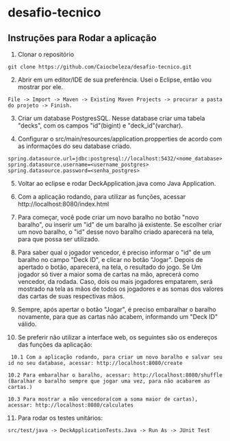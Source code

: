 # desafio-tecnico

## Instruções para Rodar a aplicação 
1. Clonar o repositório
```
git clone https://github.com/Caiocbeleza/desafio-tecnico.git
```

2. Abrir em um editor/IDE de sua preferência. Usei o Eclipse, então vou mostrar por ele.
```
File -> Import -> Maven -> Existing Maven Projects -> procurar a pasta do projeto -> Finish.

```

3. Criar um database PostgresSQL. Nesse database criar uma tabela "decks", com os campos "id"(bigint) e "deck_id"(varchar).

4. Configurar o src/main/resources/application.propperties de acordo com as informações do seu database criado.
```
spring.datasource.url=jdbc:postgresql://localhost:5432/<nome_database>
spring.datasource.username=<username_postgres>
spring.datasource.password=<senha_postgres>
```


5. Voltar ao eclipse e rodar DeckApplication.java como Java Application.

6. Com a aplicação rodando, para utilizar as funções, acessar http://localhost:8080/index.html

7. Para começar, você pode criar um novo baralho no botão "novo baralho", ou inserir um "id" de um baralho já existente. Se escolher criar um novo baralho, o "id" desse novo baralho criado aparecerá na tela, para que possa ser utilizado.

8. Para saber qual o jogador vencedor, é preciso informar o "id" de um baralho no campo "Deck ID", e clicar no botão "Jogar". Depois de apertado o botão, aparecerá, na tela, o resultado do jogo. Se Um jogador só tiver a maior soma de cartas na mão, aprecerá como vencedor, da rodada. Caso, dois ou mais jogadores empatarem, será mostrado na tela as mãos de todos os jogadores e as somas dos valores das cartas de suas respectivas mãos.

9. Sempre, após apertar o botão "Jogar", é preciso embaralhar o baralho novamente, para que as cartas não acabem, informando um "Deck ID" válido.

10. Se preferir não utilizar a interface web, os seguintes são os endereços das funções da aplicação:
```
 10.1 Com a aplicação rodando, para criar um novo baralho e salvar seu id no seu database, acessar: http://localhost:8080/create

10.2 Para embaralhar o baralho, acessar: http://localhost:8080/shuffle (Baralhar o baralho sempre que jogar uma vez, para não acabarem as cartas.)

10.3 Para mostrar a mão vencedora(com a soma maior de cartas), acessar: http://localhost:8080/calculates
```
11. Para rodar os testes unitários:
```
src/test/java -> DeckApplicationTests.Java -> Run As -> JUnit Test

```